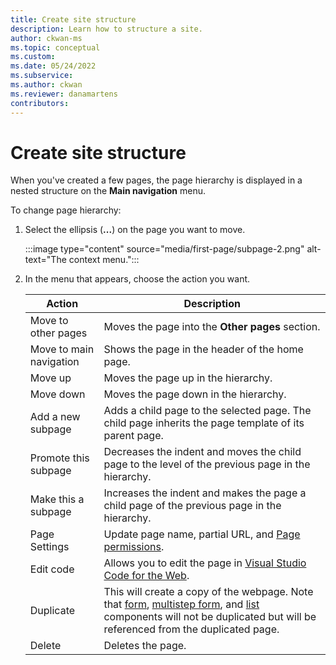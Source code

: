 ```yaml
---
title: Create site structure
description: Learn how to structure a site.
author: ckwan-ms
ms.topic: conceptual
ms.custom: 
ms.date: 05/24/2022
ms.subservice:
ms.author: ckwan
ms.reviewer: danamartens
contributors:
---
```


# Create site structure

When you've created a few pages, the page hierarchy is displayed in a nested structure on the **Main navigation** menu.

To change page hierarchy:

1. Select the ellipsis (**...**) on the page you want to move.

    :::image type="content" source="media/first-page/subpage-2.png" alt-text="The context menu.":::

1. In the menu that appears, choose the action you want.

    | Action | Description |
    | ----------- | ----------- |
    | Move to other pages| Moves the page into the **Other pages** section. |
    | Move to main navigation | Shows the page in the header of the home page. |
    | Move up | Moves the page up in the hierarchy. |
    | Move down | Moves the page down in the hierarchy. |
    | Add a new subpage | Adds a child page to the selected page. The child page inherits the page template of its parent page. |
    | Promote this subpage | Decreases the indent and moves the child page to the level of the previous page in the hierarchy. |
    | Make this a subpage | Increases the indent and makes the page a child page of the previous page in the hierarchy. |
    | Page Settings | Update page name, partial URL, and [Page permissions](../security/page-security.md). |
    | Edit code | Allows you to edit the page in [Visual Studio Code for the Web](../configure/visual-studio-code-editor.md). |
    | Duplicate | This will create a copy of the webpage. Note that [form](add-form.md), [multistep form](multistep-forms.md), and [list](add-list.md) components will not be duplicated but will be referenced from the duplicated page. |
    | Delete | Deletes the page. |




